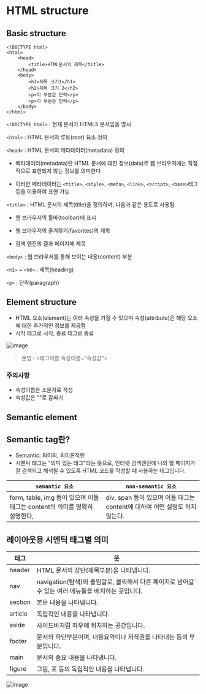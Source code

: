 # HTML structure
## Basic structure
```
<!DOCTYPE html>
<html>
    <head>
        <title>HTML문서의 제목</title>
    </head>
    <body>
        <h1>제목 크기1</h1>
        <h2>제목 크기 2</h2>
        <p>이 부분은 단락</p>
        <p>이 부분은 단락</p>
    </body>
</html>
```

`<!DOCTYPE html>` : 현재 문서가 HTML5 문서임을 명시

`<html>` : HTML 문서의 루트(root) 요소 정의

`<head>` : HTML 문서의 메타데이터(metadata) 정의

- 메타데이터(metadata)란 HTML 문서에 대한 정보(data)로 웹 브라우저에는 직접적으로 표현되지 않는 정보를 의미한다

- 이러한 메타데이터는 `<title>`, `<style>`, `<meta>`, `<link>`, `<script>`, `<base>`태그 등을 이용하여 표현 가능

`<title>` : HTML 문서의 제목(title)을 정의하며, 다음과 같은 용도로 사용됨

- 웹 브라우저의 툴바(toolbar)에 표시

- 웹 브라우저의 즐겨찾기(favorites)의 제목

- 검색 엔진의 결과 페이지에 제목


`<body>` : 웹 브라우저를 통해 보이는 내용(content) 부분

 
`<h1>` ~ `<h6>` : 제목(heading)


`<p>` : 단락(paragraph)

## Element structure

- HTML 요소(element)는 여러 속성을 가질 수 있으며 속성(attribute)은 해당 요소에 대한 추가적인 정보를 제공함
- 시작 태그로 시작, 종료 태그로 종료

![image](https://www.devkuma.com/docs/html/html_element2.png)

> 문법 : <태그이름 속성이름="속성값">


### 주의사항
- 속성이름은 소문자로 작성
- 속성값은 ""로 감싸기

## Semantic element
## Semantic tag란?
- Semantic: 의미의, 의미론적인
- 시멘틱 태그는 "의미 있는 태그"라는 뜻으로, 인터넷 검색엔진에 나의 웹 페이지가 잘 검색되고 해석될 수 있도록 HTML 코드를 작성할 때 사용하는 태그입니다.


|`semantic 요소`|`non-semantic 요소`|
|--|--|
|form, table, img 등이 있으며 이들 태그는 content의 의미를 명확히 설명한다,|div, span 등이 있으며 이들 태그는 content에 대하여 어떤 설명도 하지 않는다.|

## 레이아웃용 시멘틱 태그별 의미

|태그|뜻|
|--|--|
|header|HTML 문서의 상단(제목부분)을 나타냅니다.|
|nav|navigation(탐색)의 줄임말로, 클릭해서 다른 페이지로 넘어갈 수 있는 여러 메뉴들을 배치하는 곳입니다.|
|section|본문 내용을 나타냅니다.|
|article|독립적인  내용을 나타냅니다.|
|aside|사이드바처럼 좌우에 위치하는 공간입니다.|
|footer|문서의 하단부분이며, 내용요약이나 저작권을 나타내는 등의 부분입니다.|
|main|문서의 중요 내용을 나타냅니다.|
|figure|그림, 표 등의 독립적인 내용을 나타냅니다.|

![image](https://blog.kakaocdn.net/dn/1WQJm/btrDERMqdAM/TftCe5NH7NFkUmFikm6U30/img.png)